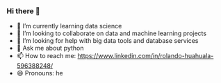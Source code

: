 ### Hi there 👋


- 🌱 I’m currently learning data science
- 👯 I’m looking to collaborate on data and machine learning projects
- 🤔 I’m looking for help with big data tools and database services
- 💬 Ask me about python
- 📫 How to reach me: https://www.linkedin.com/in/rolando-huahuala-596388248/
- 😄 Pronouns: he
